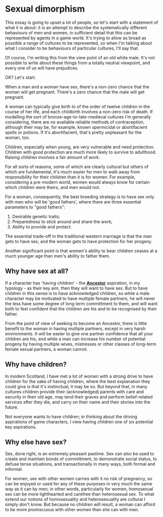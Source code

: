 # Sexual dimorphism

This essay is going to upset a lot of people, so let's start with a statement of what it is about: it is an attempt to describe the systematically different behaviours of men and women, in sufficient detail that this can be represented by agents in a game world. It's trying to allow as broad as possible a range of cultures to be represented, so when I'm talking about what I consider to be behaviours of particular cultures, I'll say that.

Of course, I'm writing this from the view point of an old white male. It's not possible to write about these things from a totally neutral viewpoint, and every one of us will have prejudices.

OK? Let's start.

When a man and a woman have sex, there's a non-zero chance that the woman will get pregnant. There's a zero chance that the male will get pregnant.

A woman can typically give birth to of the order of twelve children in the course of her life, and each childbirth involves a non-zero risk of death. If modelling the sort of bronze-age-to-late-medieval cultures I'm generally considering, there are no available reliable methods of contraception, although their may be, for example, known spermicidal or abortifacient spells or potions. If it's abortifacient, that's pretty unpleasant for the woman, too.

Children, especially when young, are very vulnerable and need protection. Children with good protection are much more likely to survive to adulthood. Raising children involves a fair amount of work.

For all sorts of reasons, some of which are clearly cultural but others of which are fundamental, it's much easier for men to walk away from responsibility for their children than it is for women. For example, considering a pre-modern world, women would always know for certain which children were theirs, and men would not.

For a woman, consequently, the best breeding strategy is to have sex only with men who will be 'good fathers', where there are three essential parameters to "good fathers":

1. Desirable genetic traits;
2. Preparedness to stick around and share the work;
3. Ability to provide and protect.

The essential trade-off in the traditional western marriage is that the man gets to have sex, and the woman gets to have protection for her progeny.

Another significant point is that women's ability to bear children ceases at a much younger age than men's ability to father them.

## Why have sex at all?

If a character has 'having children' - the [**Ancestor**](intro.html#aspirations-and-goals) aspiration, in my typology - as their key aim, then they will want to have sex. But to have children in this sense is to have acknowledged children, so while a male character may be motivated to have multiple female partners, he will never the less have some degree of long term committment to them, and will want both to feel confident that the children are his and to be recognised by their father.

From the point of view of seeking to become an Ancestor, there is little benefit to the woman in having multiple partners, except in very harsh environments. It will be easier to give one partner confidence that all your children are his, and while a man can increase his number of potential progeny by having multiple wives, mistresses or other classes of long-term female sexual partners, a woman cannot.

## Why have children?

In modern Scotland, I have met a lot of women with a strong drive to have children for the sake of having children, where the best explanation they could give is that it's instinctual; it may be so. But beyond that, in many cultures children provide their (acknowledged) parents with care and security in their old age, may tend their graves and perform belief-related services after they die, and carry on their name and their stories into the future.

Not everyone wants to have children; in thinking about the driving aspirations of game characters, I view having children one of six potential key aspirations.

## Why else have sex?

Sex, done right, is an extremely pleasant pastime. Sex can also be used to create and maintain bonds of committment, to demonstrate social status, to defuse tense situations, and transactionally in many ways, both formal and informal.

For women, sex with other women carries with it no risk of pregnancy, so can be enjoyed or used for any of these purposes in very much the same way as it can by men; in other words, particularly for women, homosexual sex can be more lighthearted and carefree than heterosexual sex. To what extend our notions of homosexuality and heterosexuality are cultural I simply don't know. But because no children will result, a woman can afford to be more promiscuous with other women than she can with men.

